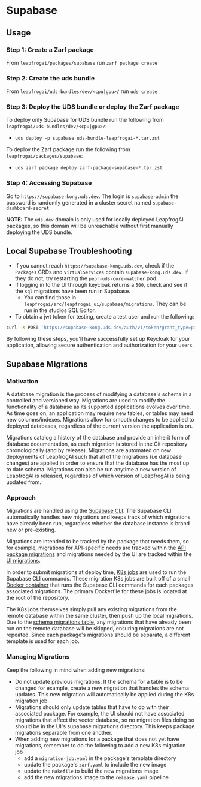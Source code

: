 # Supabase

## Usage

### Step 1: Create a Zarf package

From `leapfrogai/packages/supabase` run `zarf package create`

### Step 2: Create the uds bundle

From `leapfrogai/uds-bundles/dev/<cpu|gpu>/` run `uds create`

### Step 3: Deploy the UDS bundle or deploy the Zarf package

To deploy only Supabase for UDS bundle run the following from `leapfrogai/uds-bundles/dev/<cpu|gpu>/`:

* `uds deploy -p supabase uds-bundle-leapfrogai-*.tar.zst`

To deploy the Zarf package run the following from `leapfrogai/packages/supabase`:

* `uds zarf package deploy zarf-package-supabase-*.tar.zst`

### Step 4: Accessing Supabase

Go to `https://supabase-kong.uds.dev`. The login is `supabase-admin` the password is randomly generated in a cluster secret named `supabase-dashboard-secret`

**NOTE:** The `uds.dev` domain is only used for locally deployed LeapfrogAI packages, so this domain will be unreachable without first manually deploying the UDS bundle.

## Local Supabase Troubleshooting

* If you cannot reach `https://supabase-kong.uds.dev`, check if the `Packages` CRDs and `VirtualServices` contain `supabase-kong.uds.dev`. If they do not, try restarting the `pepr-uds-core-watcher` pod.
* If logging in to the UI through keycloak returns a `500`, check and see if the `sql` migrations have been run in Supabase.
  * You can find those in `leapfrogai/src/leapfrogai_ui/supabase/migrations`. They can be run in the studios SQL Editor.
* To obtain a jwt token for testing, create a test user and run the following:

```bash
curl -X POST 'https://supabase-kong.uds.dev/auth/v1/token?grant_type=password' \-H "apikey: <anon-key>" \-H "Content-Type: application/json" \-d '{ "email": "<test-email>", "password": "<test-password>"}'
```

By following these steps, you'll have successfully set up Keycloak for your application, allowing secure authentication and authorization for your users.

## Supabase Migrations

### Motivation

A database migration is the process of modifying a database's schema in a controlled and versioned way. Migrations are used to modify the functionality of a database as its supported applications evolves over time. As time goes on, an application may require new tables, or tables may need new columns/indexes. Migrations allow for smooth changes to be applied to deployed databases, regardless of the current version the application is on.

Migrations catalog a history of the database and provide an inherit form of database documentation, as each migration is stored in the Git repository chronologically (and by release). Migrations are automated on new deployments of LeapfrogAI such that all of the migrations (i.e database changes) are applied in order to ensure that the database has the most up to date schema. Migrations can also be run anytime a new version of LeapfrogAI is released, regardless of which version of LeapfrogAI is being updated from.

### Approach

Migrations are handled using the [Supabase CLI](https://supabase.com/docs/guides/cli/getting-started?queryGroups=platform&platform=linux). The Supabase CLI automatically handles new migrations and keeps track of which migrations have already been run, regardless whether the database instance is brand new or pre-existing.

Migrations are intended to be tracked by the package that needs them, so for example, migrations for API-specific needs are tracked within the [API package migrations](/packages/api/supabase/migrations/) and migrations needed by the UI are tracked within the [UI migrations](/src/leapfrogai_ui/supabase/migrations/).

In order to submit migrations at deploy time, [K8s jobs](https://kubernetes.io/docs/concepts/workloads/controllers/job/) are used to run the Supabase CLI commands. These migration K8s jobs are built off of a small [Docker container](/Dockerfile.migrations) that runs the Supabase CLI commands for each packages associated migrations. The primary Dockerfile for these jobs is located at the root of the repository.

The K8s jobs themselves simply pull any existing migrations from the remote database within the same cluster, then push up the local migrations. Due to the [schema migrations table](https://supabase.com/docs/reference/cli/usage#supabase-db-push), any migrations that have already been run on the remote database will be skipped, ensuring migrations are not repeated. Since each package's migrations should be separate, a different template is used for each job.

### Managing Migrations

Keep the following in mind when adding new migrations:

- Do not update previous migrations. If the schema for a table is to be changed for example, create a new migration that handles the schema updates. This new migration will automatically be applied during the K8s migration job.
- Migrations should only update tables that have to do with their associated package. For example, the UI should not have associated migrations that affect the vector database, so no migration files doing so should be in the UI's supabase migrations directory. This keeps package migrations separable from one another.
- When adding new migrations for a package that does not yet have migrations, remember to do the following to add a new K8s migration job
  - add a `migration-job.yaml` in the package's template directory
  - update the package's `zarf.yaml` to include the new image
  - update the `Makefile` to build the new migrations image
  - add the new migrations image to the `release.yaml` pipeline
